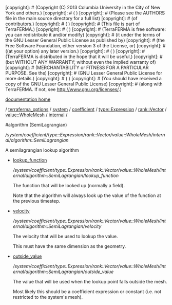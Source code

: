 [copyright]: # (Copyright (C) 2013 Columbia University in the City of New York and others.)
[copyright]: # ( )
[copyright]: # (Please see the AUTHORS file in the main source directory for a full list)
[copyright]: # (of contributors.)
[copyright]: # ( )
[copyright]: # (This file is part of TerraFERMA.)
[copyright]: # ( )
[copyright]: # (TerraFERMA is free software: you can redistribute it and/or modify)
[copyright]: # (it under the terms of the GNU Lesser General Public License as published by)
[copyright]: # (the Free Software Foundation, either version 3 of the License, or)
[copyright]: # ((at your option) any later version.)
[copyright]: # ( )
[copyright]: # (TerraFERMA is distributed in the hope that it will be useful,)
[copyright]: # (but WITHOUT ANY WARRANTY; without even the implied warranty of)
[copyright]: # (MERCHANTABILITY or FITNESS FOR A PARTICULAR PURPOSE. See the)
[copyright]: # (GNU Lesser General Public License for more details.)
[copyright]: # ( )
[copyright]: # (You should have received a copy of the GNU Lesser General Public License)
[copyright]: # (along with TerraFERMA. If not, see <http://www.gnu.org/licenses/>.)

[documentation home](Documentation)

/ [terraferma_options](../../../../../../../terraferma_options.md) / [system](../../../../../../system.md) / [coefficient](../../../../../coefficient.md) / [type::Expression](../../../../type__Expression.md) / [rank::Vector](../../../rank__Vector.md) / [value::WholeMesh](../../value__WholeMesh.md) / [internal](../internal.md) /

#algorithm (SemiLagrangian)

*/system/coefficient/type::Expression/rank::Vector/value::WholeMesh/internal/algorithm::SemiLagrangian*

A semilagrangian lookup algorithm

* [lookup_function](algorithm__SemiLagrangian/lookup_function.md "child")

    */system/coefficient/type::Expression/rank::Vector/value::WholeMesh/internal/algorithm::SemiLagrangian/lookup_function*

    The function that will be looked up (normally a field).
    
    Note that the algorithm will always look up the value of the function at the previous timestep.

* [velocity](algorithm__SemiLagrangian/velocity.md "child")

    */system/coefficient/type::Expression/rank::Vector/value::WholeMesh/internal/algorithm::SemiLagrangian/velocity*

    The velocity that will be used to lookup the value.
    
    This must have the same dimension as the geometry.

* [outside_value](algorithm__SemiLagrangian/outside_value.md "child")

    */system/coefficient/type::Expression/rank::Vector/value::WholeMesh/internal/algorithm::SemiLagrangian/outside_value*

    The value that will be used when the lookup point falls outside the mesh.
    
    Most likely this should be a coefficient expression or constant (i.e. not restricted to the system's mesh).

[autogenerated]: # (This file was automatically generated from the schema file:/home/cwilson/repos/github/TerraFERMA/TerraFERMA/buckettools/schemas/function.rng.)

